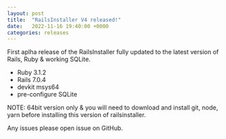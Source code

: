 ```yaml
---
layout: post
title:  "RailsInstaller V4 released!"
date:   2022-11-16 19:40:00 +0000
categories: releases
---
```


First aplha release of the RailsInstaller fully updated to the latest version of Rails, Ruby & working SQLite.

- Ruby 3.1.2
- Rails 7.0.4
- devkit msys64
- pre-configure SQLite

NOTE: 64bit version only & you will need to download and install git, node, yarn before installing this version of railsinstaller.


Any issues please open issue on GitHub.
